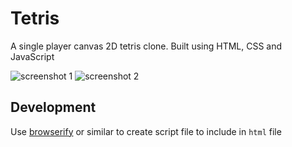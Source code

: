 # Tetris

A single player canvas 2D tetris clone. Built using HTML, CSS and JavaScript

![screenshot 1](https://user-images.githubusercontent.com/23068820/43380992-be58857c-93f0-11e8-9d98-92b33c5ec087.png)
![screenshot 2](https://user-images.githubusercontent.com/23068820/43380993-bee72764-93f0-11e8-969e-f574fa36b284.png)

## Development

Use [browserify]() or similar to create script file to include in `html` file
